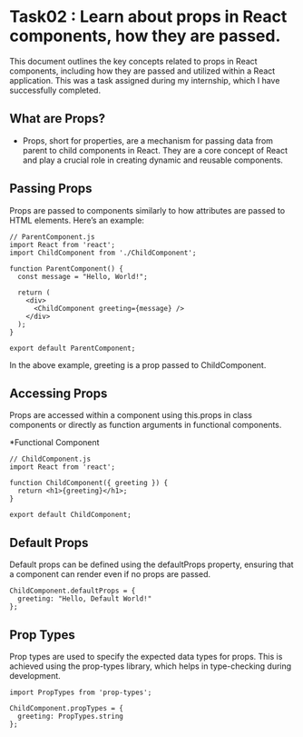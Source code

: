 # Task02 : Learn about props in React components, how they are passed.

This document outlines the key concepts related to props in React components, including how they are passed and utilized within a React application. This was a task assigned during my internship, which I have successfully completed.

## What are Props?
* Props, short for properties, are a mechanism for passing data from parent to child components in React. They are a core concept of React and play a crucial role in creating dynamic and reusable components.

## Passing Props
Props are passed to components similarly to how attributes are passed to HTML elements. Here’s an example:

```
// ParentComponent.js
import React from 'react';
import ChildComponent from './ChildComponent';

function ParentComponent() {
  const message = "Hello, World!";
  
  return (
    <div>
      <ChildComponent greeting={message} />
    </div>
  );
}

export default ParentComponent;
```
In the above example, greeting is a prop passed to ChildComponent.
## Accessing Props
Props are accessed within a component using this.props in class components or directly as function arguments in functional components.

*Functional Component
```
// ChildComponent.js
import React from 'react';

function ChildComponent({ greeting }) {
  return <h1>{greeting}</h1>;
}

export default ChildComponent;

```
## Default Props
Default props can be defined using the defaultProps property, ensuring that a component can render even if no props are passed.
```
ChildComponent.defaultProps = {
  greeting: "Hello, Default World!"
};

```
## Prop Types
Prop types are used to specify the expected data types for props. This is achieved using the prop-types library, which helps in type-checking during development.

```
import PropTypes from 'prop-types';

ChildComponent.propTypes = {
  greeting: PropTypes.string
};

```


